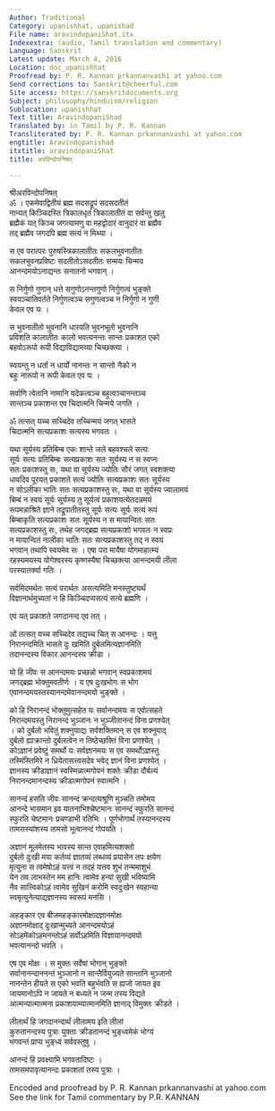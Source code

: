 ```yaml
---
Author: Traditional
Category: upanishhat, upanishad
File name: aravindopaniShat.itx
Indexextra: (audio, Tamil translation and commentary)
Language: Sanskrit
Latest update: March 4, 2016
Location: doc_upanishhat
Proofread by: P. R. Kannan prkannanvashi at yahoo.com
Send corrections to: Sanskrit@cheerful.com
Site access: https://sanskritdocuments.org
Subject: philosophy/hinduism/religion
Sublocation: upanishhat
Text title: AravindopaniShad
Translated by: in Tamil by P. R. Kannan
Transliterated by: P. R. Kannan prkannanvashi at yahoo.com
engtitle: Aravindopanishad
itxtitle: aravindopaniShat
title: अरविन्दोपनिषत्

---
```

  
 श्रीअरविन्दोपनिषत्   
ॐ । एकमेवाद्वितीयं ब्रह्म सदसद्रूपं सदसदतीतं  
नान्यत् किञ्चिदस्ति त्रिकालधृतं त्रिकालातीतं वा सर्वन्तु खलु  
ब्रह्मैकं यत् किञ्च जगत्यामणु वा महद्वोदारं वानुदारं वा ब्रह्मैव  
तद् ब्रह्मैव जगदपि ब्रह्म सत्यं न मिथ्या ।  
  
स एव परात्परः पुरुषस्त्रिकालातीतः सकलभुवनातीतः  
सकलभुवनप्रविष्टः सदतीतोऽसदतीतः सन्मयः चिन्मय  
आनन्दमयोऽनाद्यन्तः सनातनो भगवान् ।  
  
स निर्गुणो गुणान् धत्ते सगुणोऽनन्तगुणो निर्गुणत्वं भुङ्क्ते  
स्वयञ्चातिवर्तते निर्गुणत्वञ्च सगुणत्वञ्च न निर्गुणो न गुणी  
केवल एव यः ।  
  
स भुवनातीतो भुवनानि धारयति भुवनभूतो भुवनानि  
प्रविशति कालातीतः कालो भवत्यनन्तः सान्तः प्रकाशत एको  
बहवोऽरूपो रूपी विद्याविद्यामय्या चिच्छक्त्या ।  
  
स्वयन्तु न धर्ता न धार्यो नानन्तः न सान्तो नैको न  
बहुः नारूपो न रूपी केवल एव यः ।  
  
सर्वाणि त्वेतानि नामानि यदेकत्वञ्च बहुत्वञ्चानन्तञ्च  
सान्तञ्च प्रकाशन्त एव चिदात्मनि चिन्मये जगति ।   
  
ॐ तत्सत् यच्च सच्चिदेव तच्चिन्मयं जगत् भासते  
चिदात्मनि सत्यप्रकाशः सत्यस्य भगवतः ।  
  
यथा सूर्यस्य प्रतिबिम्ब एकः शान्ते जले बहवश्चले सत्यः  
सूर्यः सत्यः प्रतिबिम्बः सत्यप्रकाशः सतः सूर्यस्य न स स्वप्नः  
सतः प्रकाशस्तु सः, यथा वा सूर्यस्य ज्योतिः सौरं जगत् स्वशक्त्या  
धावदिव पूरयत् प्रकाशते सत्यं ज्योतिः सत्यप्रकाशः सतः सूर्यस्य  
न सोऽलीका भातिः सतः सत्यप्रकाशस्तु सः, यथा वा सूर्यस्य ज्वालामयं  
बिम्बं न स्वयं सूर्यः सूर्यस्य तु सूर्यत्वं प्रकाशयत्येतदन्नमयं  
रूपमन्नाश्रिते ज्ञाने तद्रूपातीतस्तु सूर्यः सत्यः सूर्यः सत्यं रूपं  
बिम्बाकृति सत्यप्रकाशः सतः सूर्यस्य न स मायान्वितः सतः  
सत्यप्रकाशस्तु सः, तथेह जगद्ब्रह्म सत्यप्रकाशो भगवतः न स्वप्रः  
न मायान्वितं नालीका भातिः सतः सत्यप्रकाशस्तु तद् न स्वयं  
भगवान् तथापि स्वयमेव सः । एषा परा मायैषा योगमाहात्म्यं  
रहस्यमयस्य योगेश्वरस्य कृष्णस्यैषा चिच्छक्त्या आनन्दमयी लीला  
परस्यातर्क्या गतिः ।    
  
सर्वमिदमर्थतः सत्यं परार्थतः असत्यमिति मनस्तुष्ट्यर्थं  
विज्ञानार्थमुच्यतां न हि किञ्चिदप्यसत्यं सत्ये ब्रह्मणि ।  
  
एवं यत् प्रकाशते जगदानन्द एव तत् ।  
  
ओं तत्सत् यच्च सच्चिदेव तद्यच्च चित् स आनन्दः । यत्तु  
निरानन्दमिति भासते दुः खमिति दुर्बलमित्यज्ञानमिति  
तदानन्दस्य विकार आनन्दस्य क्रीडा ।  
  
यो हि जीवः स आनन्दमयः प्रच्छन्नो भगवान् स्वप्रकाशमयं  
जगद्ब्रह्म भोक्तुमवतीर्णः । य एष दुःखभोगः स भोग  
एवानन्दमयस्तस्यानन्दमेवानन्दमयो भुङ्क्ते ।  
  
को हि निरानन्दं भोक्तुमुत्सहेत यः सर्वानन्दमयः स एवोत्सहते  
निरान्दमयस्तु निरानन्दं भुञ्जानः न भुञ्जीतानन्दं विना प्रणश्येत्  
। को दुर्बलो भवितुं शक्नुयाद्यः सर्वशक्तिमान् स एव शक्नुयाद्  
दुर्बलो ह्याक्रान्तो दुर्बलत्वेन न तिष्ठेच्छक्तिं विना प्रणश्येत् ।  
कोऽज्ञानं प्रवेष्टुं समर्थो यः सर्वज्ञानमयः स एव समर्थोऽज्ञस्तु  
तस्मिंस्तिमिरे न ध्रियेतासत्त्वसदेव भवेद् ज्ञानं विना प्रणश्येत् ।  
ज्ञानस्य क्रीडाज्ञानं स्वस्मिन्नात्मगोपनं शक्तेः क्रीडा दौर्बल्यं  
निरानन्दमानन्दस्य क्रीडात्मगोपनं स्वात्मनि ।  
  
सानन्दं हसति जीवः सानन्दं क्रन्दत्यश्रूणि मुञ्चति तमोमय  
आनन्दे भासमान इव यातनाभिश्चेष्टमानः सानन्दं स्फुरति सानन्दं  
स्फुरति चेष्टमानः प्रचण्डाभी रतिभिः । पूर्णभोगार्थं तस्यानन्दस्य  
तामसस्यांशस्य तामसो भूत्वानन्दं गोपयति ।  
  
अज्ञानं मूलमेतस्य भावस्य सान्त एवाहमित्यशक्तो  
दुर्बलो दुःखी मया कर्तव्यं ज्ञातव्यं लब्धव्यं प्रयासेन तपः क्षयेण  
मृत्युना स त्वमेषोऽहं यत्त्वं न तदहं यत्तव शुभं तन्ममाशुभं  
येन तव लाभस्तेन मम हानिः त्वामेव हन्यां सुखी भविष्यामि  
नैव सात्त्विकोऽहं त्वामेव सुखिनं करोमि स्वदुःखेन स्वहान्या  
स्वमृत्युनेत्याद्यज्ञानस्य स्वरूपं मनसि ।  
  
अहङ्कार एव बीजमहङ्कारमोक्षादज्ञानमोक्षः  
अज्ञानमोक्षाद् दुःखान्मुच्यते आनन्दमयोऽहं  
सोऽहमेकोऽहमनन्तोऽहं सर्वोऽहमिति विज्ञायानन्दमयो  
भवत्यानन्दो भवति ।  
  
एष एव मोक्षः । स मुक्तः सर्वेषां भोगान् भुङ्क्ते  
सर्वानानन्दाननन्तं भुञ्जानो न सान्तैर्वियुज्यते सान्तानि भुञ्जानो  
नानन्तेन हीयते स एको भवति बहुर्भवति स ह्यजो जायत इव  
जायमानोऽपि न जायते न बध्यते न जन्म तस्य विद्यते  
आत्मन्यात्मात्मना प्रकाशयाम्यात्मानमिति ज्ञानाद् विमुक्तः क्रीडते ।  
  
लीलार्थं हि जगदानन्दार्थं लीलामय इति लीलां  
कुरुतानन्दस्य पुत्राः युक्ताः क्रीडतानन्दं भुङ्ध्वमेकं भोग्यं  
भगवन्तं प्राप्य भुङ्ध्वं सर्ववस्तुषु ।  
  
आनन्दं हि प्रवक्ष्यामि भगवतादिष्टः ।  
तामसमपावृत्यानन्दः प्रकाशतां तस्य पुत्राः ।  
  
  
Encoded and proofread by P. R. Kannan prkannanvashi at yahoo.com  
See the link for Tamil commentary by P.R. KANNAN  
  

